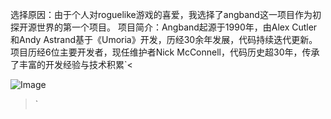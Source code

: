 选择原因：由于个人对roguelike游戏的喜爱，我选择了angband这一项目作为初探开源世界的第一个项目。
项目简介：Angband起源于1990年，由Alex Cutler和Andy Astrand基于《Umoria》开发，历经30余年发展，代码持续迭代更新。项目历经6位主要开发者，现任维护者Nick McConnell，代码历史超30年，传承了丰富的开发经验与技术积累`<

![Image](https://github.com/user-attachments/assets/a7a45153-b088-4ebd-8c56-2ab7119a7f59)

>`
